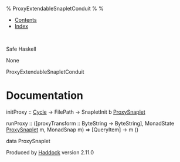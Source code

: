 % ProxyExtendableSnapletConduit
% 
% 

-   [Contents](index.html)
-   [Index](doc-index.html)

 

Safe Haskell

None

ProxyExtendableSnapletConduit

Documentation
=============

initProxy :: [Cycle](Data-ExternalLog.html#t:Cycle) -\> FilePath -\>
SnapletInit b
[ProxySnaplet](ProxyExtendableSnapletConduit.html#t:ProxySnaplet)

runProxy :: ([proxyTransform :: ByteString -\> ByteString], MonadState
[ProxySnaplet](ProxyExtendableSnapletConduit.html#t:ProxySnaplet) m,
MonadSnap m) =\> [QueryItem] -\> m ()

data ProxySnaplet

Produced by [Haddock](http://www.haskell.org/haddock/) version 2.11.0
